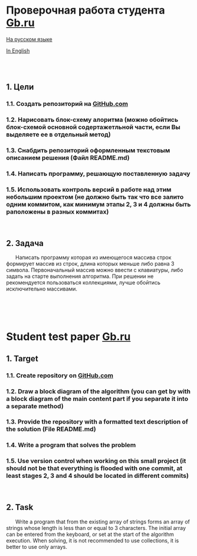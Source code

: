 # Проверочная работа студента [Gb.ru](Gb.ru)

[На русском языке](#ru) 

[In English](#En)

<br><br>

<a name ="Ru"></a>

## 1. Цели

### 1.1. Создать репозиторий на [GitHub.com](GitHub.com)
### 1.2. Нарисовать блок-схему алоритма (можно обойтись блок-схемой основной содертажетльной части, если Вы выделяете ее в отдельный метод)
### 1.3. Снабдить репозиторий оформленным текстовым описанием решения (Файл README.md)
### 1.4. Написать программу, решающую поставленную задачу
### 1.5. Использовать контроль версий в работе над этим небольшим проектом (не должно быть так что все залито одним коммитом, как минимум этапы 2, 3 и 4 должны быть раположены в разных коммитах)

<br>

## 2. Задача
<p style = text-indent:25px> Написать программу которая из имеющегося массива строк формирует массив из строк, длина которых меньше либо равна 3 символа. Первоначальный массив можно ввести с клавиатуры, либо задать на старте выполнения алгоритма. При решении не рекомендуется пользоваться коллекциями, лучше обойтись исключительно массивами.</p>

<br><br><br>


<a name ="En"></a>

# Student test paper [Gb.ru](Gb.ru)

## 1. Target
### 1.1. Create repository on [GitHub.com](GitHub.com)
### 1.2. Draw a block diagram of the algorithm (you can get by with a block diagram of the main content part if you separate it into a separate method)
### 1.3. Provide the repository with a formatted text description of the solution (File README.md)
### 1.4. Write a program that solves the problem
### 1.5. Use version control when working on this small project (it should not be that everything is flooded with one commit, at least stages 2, 3 and 4 should be located in different commits)

<br>

## 2. Task
<p style = text-indent:25px>Write a program that from the existing array of strings forms an array of strings whose length is less than or equal to 3 characters. The initial array can be entered from the keyboard, or set at the start of the algorithm execution. When solving, it is not recommended to use collections, it is better to use only arrays.</p>